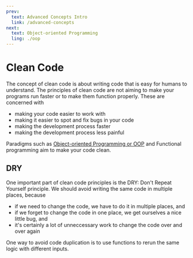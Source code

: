 ```yaml
---
prev:
  text: Advanced Concepts Intro
  link: /advanced-concepts
next:
  text: Object-oriented Programming
  ling: ./oop
---
```


# Clean Code

The concept of clean code is about writing code that is easy for humans to understand. The principles of clean code are not aiming to make your programs run faster or to make them function properly. These are concerned with

- making your code easier to work with
- making it easier to spot and fix bugs in your code
- making the development process faster
- making the development process less painful

Paradigms such as [Object-oriented Programming or OOP](./oop) and Functional programming aim to make your code clean.

## DRY

One important part of clean code principles is the DRY: Don't Repeat Yourself principle. We should avoid writing the same code in multiple places, because

- if we need to change the code, we have to do it in multiple places, and
- if we forget to change the code in one place, we get ourselves a nice little bug, and
- it's certainly a lot of unneccessary work to change the code over and over again

One way to avoid code duplication is to use functions to rerun the same logic with different inputs.
